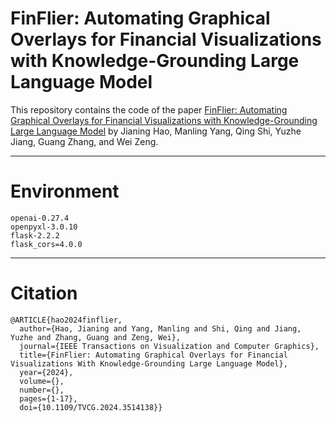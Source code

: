 # FinFlier: Automating Graphical Overlays for Financial Visualizations with Knowledge-Grounding Large Language Model

This repository contains the code of the paper [FinFlier: Automating Graphical Overlays for Financial Visualizations with Knowledge-Grounding Large Language Model](https://arxiv.org/html/2412.06821v1) by Jianing Hao, Manling Yang, Qing Shi, Yuzhe Jiang, Guang Zhang, and Wei Zeng.

---
# Environment
```
openai-0.27.4
openpyxl-3.0.10
flask-2.2.2
flask_cors=4.0.0
```

---
# Citation

```
@ARTICLE{hao2024finflier,
  author={Hao, Jianing and Yang, Manling and Shi, Qing and Jiang, Yuzhe and Zhang, Guang and Zeng, Wei},
  journal={IEEE Transactions on Visualization and Computer Graphics}, 
  title={FinFlier: Automating Graphical Overlays for Financial Visualizations With Knowledge-Grounding Large Language Model}, 
  year={2024},
  volume={},
  number={},
  pages={1-17},
  doi={10.1109/TVCG.2024.3514138}}
```
